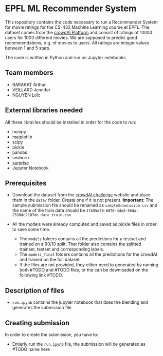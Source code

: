 # EPFL ML Recommender System

This repository contains the code necessary to run a Recommender System for movie ratings for the CS-433 Machine Learning course et EPFL.
The dataset comes from the [crowdAI Platform](https://www.crowdai.org/challenges/epfl-ml-recommender-system) and consist of ratings of 10000 users for 1000 different movies.
We are supposed to predict good recommendations, e.g. of movies to users. All ratings are integer values between 1 and 5 stars.

The code is written in Python and run on Jupyter notebooks

## Team members

- BARAKAT Arthur
- VEILLARD Jennifer
- NGUYEN Loïc

## External libraries needed

All these librairies should be installed in order for the code to run:

- numpy
- matplotlib
- scipy
- pickle
- pandas
- seaborn
- [surprise](http://surpriselib.com/)
- Jupyter Notebook

## Prerequisites

* Download the dataset from the [crowdAI challenge](https://www.crowdai.org/challenges/epfl-ml-recommender-system/dataset_files) website and place them in the `data/` folder.
Create one if it is not present. 
**Important:** The sample submission file should be renamed as `sampleSubmission.csv` and the name of the train data should be `47b05e70-6076-44e8-96da-2530dc2187de_data_train.csv`

* All the models were already computed and saved as pickle files in order to save some time.
    * The `models` folders contains all the predictions for a testset and trained on a 90/10 split. That folder also contains the splitted trainset, testset and corresponding labels.
    * The `models_final` folders contains all the predictions for the crowdAI and trained on the full dataset
    * If the files are not provided, they either need to generated by running both #TODO and #TODO files, or the can be downloaded on the following link #TODO.
       

## Description of files

* `run.ipynb` contains the jupyter notebook that does the blending and generates the submission file




## Creating submission

In order to create the submission, you have to:
* Entierly run the `run.ipynb` file, the submission will be generated as #TODO name here

    
    




